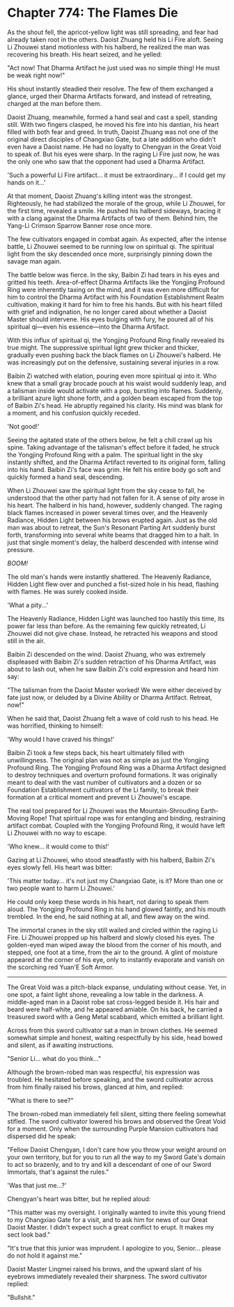 # Chapter 774: The Flames Die

As the shout fell, the apricot-yellow light was still spreading, and fear had already taken root in the others. Daoist Zhuang held his Li Fire aloft. Seeing Li Zhouwei stand motionless with his halberd, he realized the man was recovering his breath. His heart seized, and he yelled:

"Act now! That Dharma Artifact he just used was no simple thing! He must be weak right now!"

His shout instantly steadied their resolve. The few of them exchanged a glance, urged their Dharma Artifacts forward, and instead of retreating, charged at the man before them.

Daoist Zhuang, meanwhile, formed a hand seal and cast a spell, standing still. With two fingers clasped, he moved his fire into his dantian, his heart filled with both fear and greed. In truth, Daoist Zhuang was not one of the original direct disciples of Changxiao Gate, but a late addition who didn't even have a Daoist name. He had no loyalty to Chengyan in the Great Void to speak of. But his eyes were sharp. In the raging Li Fire just now, he was the only one who saw that the opponent had used a Dharma Artifact.

'Such a powerful Li Fire artifact... it must be extraordinary... if I could get my hands on it...'

At that moment, Daoist Zhuang's killing intent was the strongest. Righteously, he had stabilized the morale of the group, while Li Zhouwei, for the first time, revealed a smile. He pushed his halberd sideways, bracing it with a clang against the Dharma Artifacts of two of them. Behind him, the Yang-Li Crimson Sparrow Banner rose once more.

The few cultivators engaged in combat again. As expected, after the intense battle, Li Zhouwei seemed to be running low on spiritual qi. The spiritual light from the sky descended once more, surprisingly pinning down the savage man again.

The battle below was fierce. In the sky, Baibin Zi had tears in his eyes and gritted his teeth. Area-of-effect Dharma Artifacts like the Yongjing Profound Ring were inherently taxing on the mind, and it was even more difficult for him to control the Dharma Artifact with his Foundation Establishment Realm cultivation, making it hard for him to free his hands. But with his heart filled with grief and indignation, he no longer cared about whether a Daoist Master should intervene. His eyes bulging with fury, he poured all of his spiritual qi—even his essence—into the Dharma Artifact.

With this influx of spiritual qi, the Yongjing Profound Ring finally revealed its true might. The suppressive spiritual light grew thicker and thicker, gradually even pushing back the black flames on Li Zhouwei's halberd. He was increasingly put on the defensive, sustaining several injuries in a row.

Baibin Zi watched with elation, pouring even more spiritual qi into it. Who knew that a small gray brocade pouch at his waist would suddenly leap, and a talisman inside would activate with a pop, bursting into flames. Suddenly, a brilliant azure light shone forth, and a golden beam escaped from the top of Baibin Zi's head. He abruptly regained his clarity. His mind was blank for a moment, and his confusion quickly receded.

'Not good!'

Seeing the agitated state of the others below, he felt a chill crawl up his spine. Taking advantage of the talisman's effect before it faded, he struck the Yongjing Profound Ring with a palm. The spiritual light in the sky instantly shifted, and the Dharma Artifact reverted to its original form, falling into his hand. Baibin Zi's face was grim. He felt his entire body go soft and quickly formed a hand seal, descending.

When Li Zhouwei saw the spiritual light from the sky cease to fall, he understood that the other party had not fallen for it. A sense of pity arose in his heart. The halberd in his hand, however, suddenly changed. The raging black flames increased in power several times over, and the Heavenly Radiance, Hidden Light between his brows erupted again. Just as the old man was about to retreat, the Sun's Resonant Parting Art suddenly burst forth, transforming into several white beams that dragged him to a halt. In just that single moment's delay, the halberd descended with intense wind pressure.

*BOOM!*

The old man's hands were instantly shattered. The Heavenly Radiance, Hidden Light flew over and punched a fist-sized hole in his head, flashing with flames. He was surely cooked inside.

'What a pity...'

The Heavenly Radiance, Hidden Light was launched too hastily this time, its power far less than before. As the remaining few quickly retreated, Li Zhouwei did not give chase. Instead, he retracted his weapons and stood still in the air.

Baibin Zi descended on the wind. Daoist Zhuang, who was extremely displeased with Baibin Zi's sudden retraction of his Dharma Artifact, was about to lash out, when he saw Baibin Zi's cold expression and heard him say:

"The talisman from the Daoist Master worked! We were either deceived by fate just now, or deluded by a Divine Ability or Dharma Artifact. Retreat, now!"

When he said that, Daoist Zhuang felt a wave of cold rush to his head. He was horrified, thinking to himself:

'Why would I have craved his things!'

Baibin Zi took a few steps back, his heart ultimately filled with unwillingness. The original plan was not as simple as just the Yongjing Profound Ring. The Yongjing Profound Ring was a Dharma Artifact designed to destroy techniques and overturn profound formations. It was originally meant to deal with the vast number of cultivators and a dozen or so Foundation Establishment cultivators of the Li family, to break their formation at a critical moment and prevent Li Zhouwei's escape.

The real tool prepared for Li Zhouwei was the Mountain-Shrouding Earth-Moving Rope! That spiritual rope was for entangling and binding, restraining artifact combat. Coupled with the Yongjing Profound Ring, it would have left Li Zhouwei with no way to escape.

'Who knew... it would come to this!'

Gazing at Li Zhouwei, who stood steadfastly with his halberd, Baibin Zi's eyes slowly fell. His heart was bitter:

'This matter today... it's not just my Changxiao Gate, is it? More than one or two people want to harm Li Zhouwei.'

He could only keep these words in his heart, not daring to speak them aloud. The Yongjing Profound Ring in his hand glowed faintly, and his mouth trembled. In the end, he said nothing at all, and flew away on the wind.

The immortal cranes in the sky still wailed and circled within the raging Li Fire. Li Zhouwei propped up his halberd and slowly closed his eyes. The golden-eyed man wiped away the blood from the corner of his mouth, and stepped, one foot at a time, from the air to the ground. A glint of moisture appeared at the corner of his eye, only to instantly evaporate and vanish on the scorching red Yuan'E Soft Armor.

***

The Great Void was a pitch-black expanse, undulating without cease. Yet, in one spot, a faint light shone, revealing a low table in the darkness. A middle-aged man in a Daoist robe sat cross-legged beside it. His hair and beard were half-white, and he appeared amiable. On his back, he carried a treasured sword with a Geng Metal scabbard, which emitted a brilliant light.

Across from this sword cultivator sat a man in brown clothes. He seemed somewhat simple and honest, waiting respectfully by his side, head bowed and silent, as if awaiting instructions.

"Senior Li... what do you think..."

Although the brown-robed man was respectful, his expression was troubled. He hesitated before speaking, and the sword cultivator across from him finally raised his brows, glanced at him, and replied:

"What is there to see?"

The brown-robed man immediately fell silent, sitting there feeling somewhat stifled. The sword cultivator lowered his brows and observed the Great Void for a moment. Only when the surrounding Purple Mansion cultivators had dispersed did he speak:

"Fellow Daoist Chengyan, I don't care how you throw your weight around on your own territory, but for you to run all the way to my Sword Gate's domain to act so brazenly, and to try and kill a descendant of one of our Sword Immortals, that's against the rules."

'Was that just me...?'

Chengyan's heart was bitter, but he replied aloud:

"This matter was my oversight. I originally wanted to invite this young friend to my Changxiao Gate for a visit, and to ask him for news of our Great Daoist Master. I didn't expect such a great conflict to erupt. It makes my sect look bad."

"It's true that this junior was imprudent. I apologize to you, Senior... please do not hold it against me."

Daoist Master Lingmei raised his brows, and the upward slant of his eyebrows immediately revealed their sharpness. The sword cultivator replied:

"Bullshit."